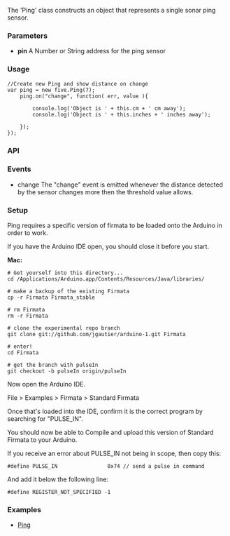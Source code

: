 The 'Ping' class constructs an object that represents a single sonar ping sensor.
### Parameters

* **pin** A Number or String address for the ping sensor

### Usage

    //Create new Ping and show distance on change
    var ping = new five.Ping(7);
        ping.on("change", function( err, value ){

            console.log('Object is ' + this.cm + ' cm away');
            console.log('Object is ' + this.inches + ' inches away');

        });
    });    
      
### API
### Events

* change The "change" event is emitted whenever the distance detected by the sensor changes more then the threshold value allows. 

### Setup

Ping requires a specific version of firmata to be loaded onto the Arduino in order to work.

If you have the Arduino IDE open, you should close it before you start.

**Mac:**

    # Get yourself into this directory...
    cd /Applications/Arduino.app/Contents/Resources/Java/libraries/

    # make a backup of the existing Firmata
    cp -r Firmata Firmata_stable

    # rm Firmata
    rm -r Firmata

    # clone the experimental repo branch
    git clone git://github.com/jgautier/arduino-1.git Firmata

    # enter!
    cd Firmata

    # get the branch with pulseIn
    git checkout -b pulseIn origin/pulseIn

Now open the Arduino IDE.

File > Examples > Firmata > Standard Firmata

Once that's loaded into the IDE, confirm it is the correct program by searching for "PULSE_IN".

You should now be able to Compile and upload this version of Standard Firmata to your Arduino.

If you receive an error about PULSE_IN not being in scope, then copy this:

    #define PULSE_IN                0x74 // send a pulse in command

And add it below the following line:

    #define REGISTER_NOT_SPECIFIED -1

### Examples
* [Ping](https://github.com/rwldrn/johnny-five/blob/master/docs/ping.md)